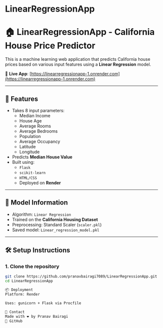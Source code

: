 # LinearRegressionApp
# 🏠 LinearRegressionApp - California House Price Predictor

This is a machine learning web application that predicts California house prices based on various input features using a **Linear Regression** model.

🚀 **Live App**: [https://linearregressionapp-1.onrender.com](https://linearregressionapp-1.onrender.com)

---

## 📌 Features

- Takes 8 input parameters:
  - Median Income
  - House Age
  - Average Rooms
  - Average Bedrooms
  - Population
  - Average Occupancy
  - Latitude
  - Longitude
- Predicts **Median House Value**
- Built using:
  - `Flask`
  - `scikit-learn`
  - `HTML/CSS`
  - Deployed on **Render**

---

## 🧠 Model Information

- Algorithm: `Linear Regression`
- Trained on the **California Housing Dataset**
- Preprocessing: Standard Scaler (`scaler.pkl`)
- Saved model: `Linear_regression_model.pkl`

---

## 🛠 Setup Instructions

### 1. Clone the repository
```bash
git clone https://github.com/pranavbairagi7089/LinearRegressionApp.git
cd LinearRegressionApp

📦 Deployment
Platform: Render

Uses: gunicorn + Flask via Procfile

📧 Contact
Made with ❤️ by Pranav Bairagi
🔗 GitHub
